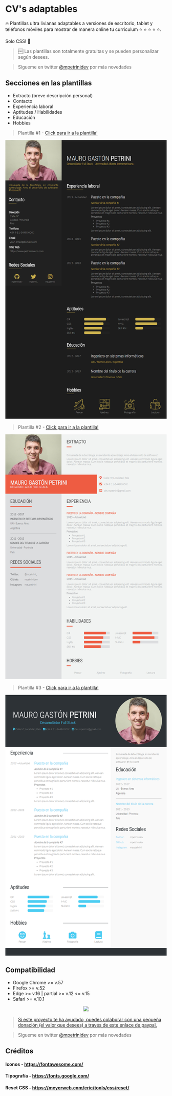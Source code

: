 # CV's adaptables

:fire: Plantillas ultra livianas adaptables a versiones de escritorio, tablet y teléfonos móviles para mostrar de manera online tu curriculum :star: :star: :star: :star: :star:. 

Solo CSS! :rocket:

> :free: Las plantillas son totalmente gratuitas y se pueden personalizar según desees. 

> Sígueme en twitter [@mpetrinidev](https://www.twitter.com/mpetrinidev) por más novedades

## Secciones en las plantillas

* Extracto (breve descripción personal)
* Contacto
* Experiencia laboral
* Aptitudes / Habilidades
* Educación
* Hobbies

> Plantilla #1 - [Click para ir a la plantilla!](https://mpetrinidev.github.io/css-grid-cvs/demo-1/index.html)

![Plantilla #1](images/demo1.png)


> Plantilla #2 - [Click para ir a la plantilla!](https://mpetrinidev.github.io/css-grid-cvs/demo-2/index.html)

![Plantilla #2](images/demo2.png)


> Plantilla #3 - [Click para ir a la plantilla!](https://mpetrinidev.github.io/css-grid-cvs/demo-3/index.html)

![Plantilla #3](images/demo3.png)

## Compatibilidad

* Google Chrome >= v.57
* Firefox >= v.52
* Edge >= v.16 | partial >= v.12 <= v.15
* Safari >= v.10.1

<p align="center"> 
    <img src="https://www.paypalobjects.com/webstatic/paypalme/images/pp_logo_small.png">

>[Si este proyecto te ha ayudado, puedes colaborar con una pequeña donación (el valor que desees) a través de este enlace de paypal.](https://www.paypal.me/mpetrinidev)
</p>


>Sígueme en twitter [@mpetrinidev](https://www.twitter.com/mpetrinidev) por más novedades

## Créditos

#### Iconos - https://fontawesome.com/
#### Tipografía - https://fonts.google.com/
#### Reset CSS - https://meyerweb.com/eric/tools/css/reset/